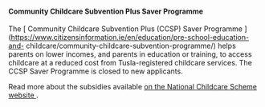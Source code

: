 ####  **Community Childcare Subvention Plus Saver Programme**

The [ Community Childcare Subvention Plus (CCSP) Saver Programme
](https://www.citizensinformation.ie/en/education/pre-school-education-and-
childcare/community-childcare-subvention-programme/) helps parents on lower
incomes, and parents in education or training, to access childcare at a
reduced cost from Tusla-registered childcare services. The CCSP Saver
Programme is closed to new applicants.

Read more about the subsidies available [ on the National Childcare Scheme
website ](https://www.ncs.gov.ie/en/) .
